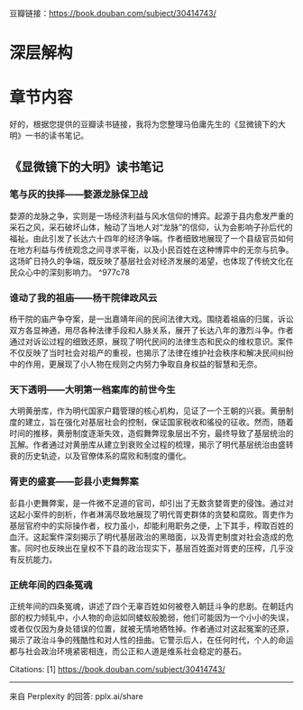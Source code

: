 豆瓣链接：https://book.douban.com/subject/30414743/

# 深层解构


# 章节内容
好的，根据您提供的豆瓣读书链接，我将为您整理马伯庸先生的《显微镜下的大明》一书的读书笔记。

## 《显微镜下的大明》读书笔记

### 笔与灰的抉择——婺源龙脉保卫战

婺源的龙脉之争，实则是一场经济利益与风水信仰的博弈。起源于县内愈发严重的采石之风，采石破坏山体，触动了当地人对“龙脉”的信仰，认为会影响子孙后代的福祉。由此引发了长达六十四年的经济争端。作者细致地展现了一个县级官员如何在地方利益与传统观念之间寻求平衡，以及小民百姓在这种博弈中的无奈与抗争。这场旷日持久的争端，既反映了基层社会对经济发展的渴望，也体现了传统文化在民众心中的深刻影响力。 ^977c78

### 谁动了我的祖庙——杨干院律政风云

杨干院的庙产争夺案，是一出嘉靖年间的民间法律大戏。围绕着祖庙的归属，诉讼双方各显神通，用尽各种法律手段和人脉关系，展开了长达八年的激烈斗争。作者通过对诉讼过程的细致还原，展现了明代民间的法律生态和民众的维权意识。案件不仅反映了当时社会对祖产的重视，也揭示了法律在维护社会秩序和解决民间纠纷中的作用，更展现了小人物在规则之内努力争取自身权益的智慧和无奈。

### 天下透明——大明第一档案库的前世今生

大明黄册库，作为明代国家户籍管理的核心机构，见证了一个王朝的兴衰。黄册制度的建立，旨在强化对基层社会的控制，保证国家税收和徭役的征收。然而，随着时间的推移，黄册制度逐渐失效，造假舞弊现象层出不穷，最终导致了基层统治的瓦解。作者通过对黄册库从建立到衰败全过程的梳理，揭示了明代基层统治由盛转衰的历史轨迹，以及官僚体系的腐败和制度的僵化。

### 胥吏的盛宴——彭县小吏舞弊案

彭县小吏舞弊案，是一件微不足道的官司，却引出了无数贪婪胥吏的侵蚀。通过对这起小案件的剖析，作者淋漓尽致地展现了明代胥吏群体的贪婪和腐败。胥吏作为基层官府中的实际操作者，权力虽小，却能利用职务之便，上下其手，榨取百姓的血汗。这起案件深刻揭示了明代基层政治的黑暗面，以及胥吏制度对社会造成的危害。同时也反映出在皇权不下县的政治现实下，基层百姓面对胥吏的压榨，几乎没有反抗能力。

### 正统年间的四条冤魂

正统年间的四条冤魂，讲述了四个无辜百姓如何被卷入朝廷斗争的悲剧。在朝廷内部的权力倾轧中，小人物的命运如同蝼蚁般脆弱，他们可能因为一个小小的失误，或者仅仅因为身处错误的位置，就被无情地牺牲掉。作者通过对这起冤案的还原，揭示了政治斗争的残酷性和对人性的扭曲。它警示后人，在任何时代，个人的命运都与社会政治环境紧密相连，而公正和人道是维系社会稳定的基石。

Citations:
[1] https://book.douban.com/subject/30414743/

---
来自 Perplexity 的回答: pplx.ai/share